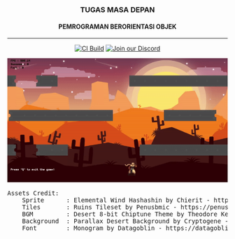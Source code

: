 <h3 align="center">TUGAS MASA DEPAN</h3>
<h4 align="center">PEMROGRAMAN BERORIENTASI OBJEK</h4>
<hr>


<div align="center">

[![CI Build](https://github.com/farhannz/TMDPBO/actions/workflows/gradle.yml/badge.svg)](https://github.com/farhannz/TMDPBO/actions/workflows/gradle.yml)
[![Join our Discord](https://img.shields.io/badge/chat%20on-discord-7289DA)](https://discordapp.com/users/337933036182044674)

</div>

![play](https://github.com/farhannz/TMDPBO/raw/main/playtest.gif)
<pre>
Assets Credit:
    Sprite      : Elemental Wind Hashashin by Chierit - https://chierit.itch.io/elementals-wind-hashashin
    Tiles       : Ruins Tileset by Penusbmic - https://penusbmic.itch.io/free-dungeon-ruins-tileset?download
    BGM         : Desert 8-bit Chiptune Theme by Theodore Kerr - https://theodore-kerr.itch.io/desert-theme
    Background  : Parallax Desert Background by Cryptogene - https://cryptogene.itch.io/parallax-desert-background
    Font        : Monogram by Datagoblin - https://datagoblin.itch.io/monogram
</pre>